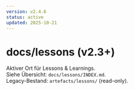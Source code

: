 ```yaml
---
version: v2.4.6
status: active
updated: 2025-10-21
---
```


# docs/lessons (v2.3+)
Aktiver Ort für Lessons & Learnings.  
Siehe Übersicht: `docs/lessons/INDEX.md`.  
Legacy-Bestand: `artefacts/lessons/` (read-only).
